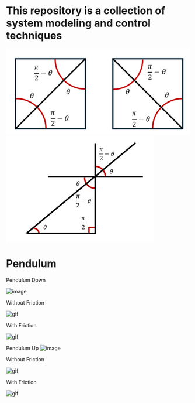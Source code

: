 # This repository is a collection of system modeling and control techniques
![image](https://github.com/Tolemy21/Control-Systems/blob/main/Media/Angles%20Part%201.PNG)
![image](https://github.com/Tolemy21/Control-Systems/blob/main/Media/Angles%20Part%202.PNG)

# Pendulum 
Pendulum Down

![image](https://github.com/tnibi/Control-Systems/blob/main/Media/Pendulum%20Media/1DOF_Pendulum_down.PNG)

Without Friction

![gif](https://github.com/tnibi/Control-Systems/blob/main/Media/Pendulum%20Media/New%20folder/(Down)%20pendulum_animation_without_friction.gif)

With Friction 

![gif](https://github.com/tnibi/Control-Systems/blob/main/Media/Pendulum%20Media/New%20folder/(Down)%20pendulum_animation_with_friction.gif)


Pendulum Up
![image](https://github.com/tnibi/Control-Systems/blob/main/Media/Pendulum%20Media/1DOF_Pendulum_up.PNG)

Without Friction

![gif](https://github.com/tnibi/Control-Systems/blob/main/Media/Pendulum%20Media/New%20folder/(Up)%20pendulum_animation_without_friction.gif)

With Friction 

![gif](https://github.com/tnibi/Control-Systems/blob/main/Media/Pendulum%20Media/New%20folder/(Up)%20pendulum_animation_with_friction.gif)
